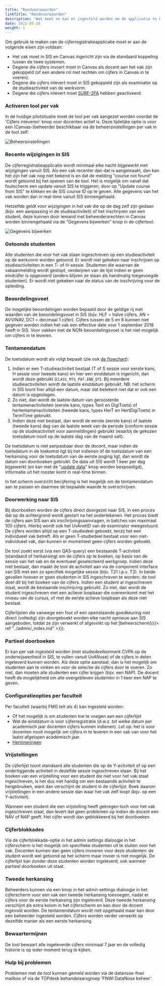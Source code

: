 ```yaml
---
title: "Randvoorwaarden"
linkTitle: "Randvoorwaarden"
description: "Wat moet en kan er ingesteld worden om de applicatie te kunnen gebruiken?"
date: 2022-05-28
weight: 1
---
```


Om gebruik te maken van de cijferregistratieapplicatie moet er aan de volgende eisen zijn voldaan:
- Het vak moet in SIS en Canvas ingericht zijn via de standaard koppeling tussen de twee systemen.
- Degene die cijfers invoert moet in Canvas als docent aan het vak zijn gekoppeld (of een andere rol met rechten om cijfers in Canvas in te voeren).
- Degene die cijfers inlevert moet in SIS gekoppeld zijn als examinator op de studieactiviteit van de werkvorm.
- Degene die cijfers inlevert moet [SURF-2FA](https://medewerker.uva.nl/content-secured/az/tweestapsverificatie/surf/surf.html) hebben geactiveerd.

### Activeren tool per vak
In de huidige pilotsituatie moet de tool per vak aangezet worden voordat de 'Cijfers inleveren' knop voor docenten actief is. Deze tijdelijke optie is voor een (Canvas-)beheerder beschikbaar via de beheersinstellingen per vak in de tool zelf:

![Beheersinstellingen](/course_setup.nl.png)

### Recente wijzigingen in SIS
De cijferregistratieapplicatie wordt minimaal elke nacht bijgewerkt met wijzigingen vanuit SIS. Als een vak recenter dan dat is aangemaakt, dan kan het zijn het vak nog niet bekend is en dat de melding "course not found" wordt getoond bij het openen van de tool. Het is mogelijk om vanaf dat foutscherm een update vanuit SIS te triggeren, door op "Update course from SIS" te klikken en de SIS course ID op te geven. Alle gegevens van het vak worden dan in real-time vanuit SIS binnengehaald.

Hetzelfde geldt voor wijzigingen in het vak die op de dag zelf zijn gedaan (bijv. een aanpassing in de studieactiviteit) of het inschrijven van een student, deze kunnen door iemand met beheerdersrechten in Canvas worden binnengehaald via de "Gegevens bijwerken" knop in de cijfertool:

![Gegevens bijwerken](/update_data.nl.png)

### Getoonde studenten
Alle studenten die voor het vak staan ingeschreven op een studieactiviteit op de werkvorm worden getoond. Er wordt niet gekeken naar inschrijven op studieactiviteiten in een T- of H-sessie. Studenten die waarvan de vakaanmelding wordt gestopt, verdwijnen van de lijst indien er geen eindcijfer is opgevoerd (anders blijven ze staan als handmatig toegevoegde studenten). Er wordt niet gekeken naar de status van de inschrijving voor de opleiding.

### Beoordelingsvoet
De mogelijke beoordelingen worden bepaald door de geldige rij met waarden van de beoordelingsvoet in SIS (bijv. HLF = halve cijfers, AN = AVV/NAV, DC1 = decimaal 1 cijfer). Cijfers tussen de 5 en 6 kunnen niet gegeven worden indien het vak een effective date voor 1 september 2018 heeft in SIS. Voor vakken met de NON-beoordelingsvoet is het niet mogelijk om cijfers in te leveren.

### Tentamendatum 
De toetsdatum wordt als volgt bepaalt (zie ook [de flowchart](/flowchart_toetsdatum.pdf)):
1.	Indien er een T-studieactiviteit bestaat (T of S sessie voor eerste kans, H sessie voor tweede kans) en hier een einddatum is ingericht, dan wordt deze gebruikt (`CLASS_MTG_PAT.END_DT`). Bij meerdere studieactiviteiten wordt de laatste einddatum gebruikt. NB: het scherm in SIS toont hier altijd een datum, maar dat betekent niet dat er ook een datum is opgeslagen.
2.	Zo niet, dan wordt de laatste datum van geroosterde tentamenactiviteiten (eerste kans, types Tent en DigiToets) of hertentamenactiviteiten (tweede kans, types HerT en HertDigiToets) in TermTime gebruikt.
3.	Indien deze niet bestaat, dan wordt de eerste (eerste kans) of laatste (tweede kans) dag van de laatste week van de periode (conform sessie op de studieactiviteit voor aanmeldingen) gebruikt (waarbij de gekozen toetsdatum nooit op de laatste dag van de maand valt). 

De toetsdatum is niet aanpasbaar door de docent, maar indien de toetsdatum in de toekomst ligt bij het indienen óf de toetsdatum van een herkansing voor de toetsdatum van de eerste poging ligt, dan wordt de datum van doorboeken gebruikt. De data uit SIS wordt 1 keer per dag bijgewerkt (en kan met de "[update data](#recente-wijzigingen-in-sis)" knop worden bespoedigd), informatie uit het rooster komt in real-time binnen.

In het scherm overzicht becijfering is het mogelijk om de tentamendatum aan te passen en daarmee de bepaalde waarde te overschrijven.

### Doorwerking naar SIS
Bij doorboeken worden de cijfers direct doorgezet naar SIS, in een proces dat op de achtergrond wordt gestart na het ondertekenen. Het proces biedt de cijfers aan SIS aan als inschrijvingsaanvragen, in batches van maximaal 100 cijfers. Hierbij wordt ook het UvAnetID van de examinator meegestuurd. De cijfers worden altijd op een T-studiedeel geboekt, tenzij het een individueel vak betreft. Als er geen T-studiedeel bestaat voor een niet-individueel vak, dan kunnen er momenteel geen cijfers worden geboekt. 

De tool zoekt eerst (via een QAS-query) een bestaande T-activiteit (standaard of herkansing) om de cijfers op te boeken, op basis van de sessie van het vak en de eventueel geselecteerd werkgroep. Indien deze niet bestaat, dan maakt de tool de activiteit aan via de component interface van SIS met een zo specifiek mogelijke sessie (bijv. T21 i.p.v. T2). In beide gevallen hoeven er geen studenten in SIS ingeschreven te worden; de tool doet dit bij het boeken van de cijfers. Indien een student al ingeschreven staat, wordt de bestaande inschrijving gebruikt. Zo niet, dan wordt de student ingeschreven met een actieve loopbaan die overeenkomt met het niveau van de cursus, of met de eerste actieve loopbaan als deze niet bestaat.

Cijferlijsten die vanwege een fout of een openstaande goedkeuring niet direct (volledig) zijn doorgeboekt worden elke nacht opnieuw aan SIS aangeboden, totdat ze zijn verwerkt of afgevinkt op het [beheerscherm]({{< ref "../admin/_index.md" >}}).

### Partieel doorboeken
Er kan per vak ingesteld worden (met studiedeelkenmerk CVPA op de onderwijseenheid in SIS, te vullen vanuit UvANose) of de cijfers in delen ingeleverd kunnen worden. Als deze optie aanstaat, dan is het mogelijk om studenten aan te vinken en voor de selectie de cijfers door te voeren. Zo niet, dan moeten alle studenten een cijfer krijgen (bijv. een NAP). De docent heeft de mogelijkheid om alle overgebleven studenten in 1 keer een NAP te geven. 

### Configuratieopties per faculteit
Per faculteit (waarbij FMG telt als 4) kan ingesteld worden:
- Of het mogelijk is om studenten toe te voegen aan een cijferlijst
- Wat de einddatum is voor cijferregistratie (d.w.z. tot welke datum per academisch jaar docenten cijfers kunnen indienen). Let op: het is voor docenten nooit mogelijk om cijfers in te leveren in een vak van voor het laatst afgelopen academisch jaar.
- [Herinneringen](../admin/settings#herinneringsmails)

### Vrijstellingen
De cijferlijst toont standaard alle studenten die op de Y-activiteit of op een onderliggende activiteit in dezelfde sessie ingeschreven staan. Bij het boeken van een vrijstelling voor een student die niet voor het vak staat ingeschreven, is het dus niet handig om een bestaande activiteit te hergebruiken, want dan verschijnt de student in de cijferlijst. Boek daarom vrijstellingen in een andere sessie dan waar het vak zelf loopt (bijv. op een Y-activiteit).

Wanneer een student die een vrijstelling heeft gekregen toch voor het vak ingeschreven staat, dan levert dat geen problemen op indien de docent een NAV of NAP geeft. Het cijfer wordt dan geblokkeerd bij het doorboeken.

### Cijferblokkades
Via de cijferblokkade-optie in het admin settings dialoogje in het cijferscherm is het mogelijk om specifieke studenten uit te sluiten voor het vak. Docenten kunnen dan geen cijfers invoeren voor deze studenten: de student wordt wel getoond op het scherm maar invoer is niet mogelijk. De cijferlijst kan zonder deze studenten worden ingeleverd, ook wanneer partieel doorboeken uit staat.

### Tweede herkansing
Beheerders kunnen via een knop in het admin settings dialoogje in het cijferscherm voor een vak een tweede herkansing toevoegen, nadat er cijfers voor de eerste herkansing zijn ingeleverd. Deze tweede herkansing verschijnt als extra kolom in het cijferscherm en kan door de docent ingevuld worden. De tentamendatum wordt niet opgehaald maar kan door een beheerder ingesteld worden. Cijfers worden verder verwerkt op dezelfde manier als een eerste herkansing.

### Bewaartermijnen
De tool bewaart alle ingeleverde cijfers minimaal 7 jaar en de volledig historie is op ieder moment terug te kijken. 

### Hulp bij problemen 
Problemen met de tool kunnen gemeld worden via de datanose-fnwi mailbox of via de TOPdesk behandelaarsgroep 'FNWI DataNose beheer'.
